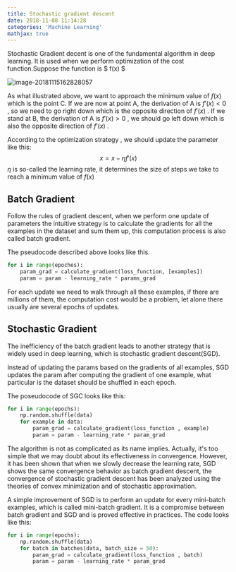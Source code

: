 ```yaml
---
title: Stochastic gradient descent 
date: 2018-11-08 11:14:28
categories: 'Machine Learning'
mathjax: true
---
```


Stochastic Gradient decent is one of the fundamental algorithm in deep learning. It is used when we perform optimization of the cost function.Suppose the function is  $ f(x) $  

![image-20181115162828057](/Users/wang/Work/blog/generator_hexo/source/pic/sgd-01.png)

As what illustrated above, we want to approach the minimum value of $f(x)$ which is the point C. If we are now at point A, the derivation of A is $f'(x)<0$ , so we need to go right down which is the opposite direction of $f'(x)$ . If we stand at B,  the derivation of A is $f'(x)>0$  , we should go left down which is also the opposite direction of $f'(x)$ .  

According to the optimization strategy , we should update the parameter like this:
$$
x = x - \eta f'(x)
$$
$\eta$ is so-called the learning rate, it determines the size of steps we take to reach a minimum value of $f(x)$

## Batch Gradient

Follow the rules of gradient descent, when we perform one update of parameters the intuitive strategy is to calculate the gradients for all the examples in the dataset and sum them up, this computation process is also called batch gradient. 

The pseudocode described above looks like this.

```python
for i in range(epoches):
    param_grad = calculate_gradient(loss_function, [examples]) 
    param = param - learning_rate * params_grad
```

 For each update we need to walk through all these examples,  if there are millions of them,  the computation cost would be a problem, let alone there usually are several epochs of updates.

## Stochastic Gradient

The inefficiency of the batch gradient leads to another strategy that is widely used in deep learning, which is stochastic gradient descent(SGD).

Instead of updating the params based on the gradients of all examples, SGD  updates the param after computing the gradient of one example,  what particular is the dataset should be shuffled in each epoch.  

The poseudocode of SGC looks like this:

```Python
for i in range(epochs): 
    np.random.shuffle(data) 
    for example in data:
        param_grad = calculate_gradient(loss_function , example) 
        param = param - learning_rate * param_grad
```

The algorithm is not as complicated as its name implies. Actually, it's too simple that we may doubt about its effectiveness in convergence. However, it has been shown that when we slowly decrease the learning rate, SGD shows the same convergence behavior as batch gradient descent, the convergence of stochastic gradient descent has been analyzed using the theories of convex minimization and of stochastic approximation. 

A simple improvement of SGD is to perform an update for every mini-batch examples, which is called mini-batch gradient. It is a compromise between batch gradient and SGD and is proved effective in practices. The code looks like this:

```Python
for i in range(epochs): 
    np.random.shuffle(data) 
    for batch in batches(data, batch_size = 50):
        param_grad = calculate_gradient(loss_function , batch) 
        param = param - learning_rate * param_grad
```

